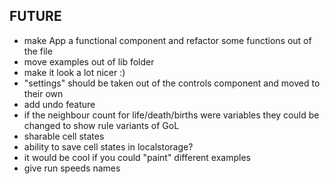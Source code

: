 ## FUTURE

- make App a functional component and refactor some functions out of the file
- move examples out of lib folder
- make it look a lot nicer :)
- "settings" should be taken out of the controls component and moved to their own
- add undo feature
- if the neighbour count for life/death/births were variables they could be changed to show rule variants of GoL
- sharable cell states
- ability to save cell states in localstorage?
- it would be cool if you could "paint" different examples
- give run speeds names
